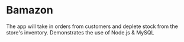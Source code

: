 # Bamazon
The app will take in orders from customers and deplete stock from the store's inventory.  Demonstrates the use of Node.js &amp; MySQL
